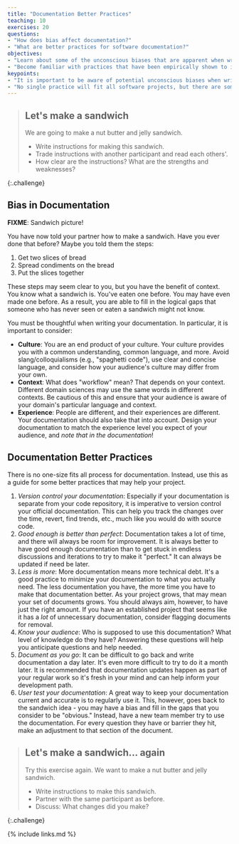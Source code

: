```yaml
---
title: "Documentation Better Practices"
teaching: 10
exercises: 20
questions:
- "How does bias affect documentation?"
- "What are better practices for software documentation?"
objectives:
- "Learn about some of the unconscious biases that are apparent when writing documentation."
- "Become familiar with practices that have been empirically shown to improve software documentation, both in process and end product."
keypoints:
- "It is important to be aware of potential unconscious biases when writing documentation. Make sure to consider culture, context, and experience."
- "No single practice will fit all software projects, but there are some generally better practices: version control, less is more, know your audience, document as you go."
---
```


> ## Let's make a sandwich
>
> We are going to make a nut butter and jelly sandwich.
>
> * Write instructions for making this sandwich.
> * Trade instructions with another participant and read each others'.
> * How clear are the instructions? What are the strengths and weaknesses?
>
{:.challenge}

## Bias in Documentation

**FIXME**: Sandwich picture!

You have now told your partner how to make a sandwich. Have you ever done that before?
Maybe you told them the steps:

1. Get two slices of bread
1. Spread condiments on the bread
1. Put the slices together

These steps may seem clear to you, but you have the benefit of context. You
know what a sandwich is. You've eaten one before. You may have even made
one before. As a result, you are able to fill in the logical gaps that
someone who has never seen or eaten a sandwich might not know.

You must be thoughtful when writing your documentation. In particular, it is
important to consider:

- **Culture**: You are an end product of your culture. Your culture provides you with a common understanding, common language, and more. Avoid slang/colloquialisms (e.g., "spaghetti code"), use clear and concise language, and consider how your audience's culture may differ from your own.
- **Context**: What does "workflow" mean? That depends on your context. Different domain sciences may use the same words in different contexts. Be cautious of this and ensure that your audience is aware of your domain's particular language and context.
- **Experience**: People are different, and their experiences are different. Your documentation should also take that into account. Design your documentation to match the experience level you expect of your audience, and _note that in the documentation_!

## Documentation Better Practices

There is no one-size fits all process for documentation. Instead, use this
as a guide for some better practices that may help your project.

1. _Version control your documentation_: Especially if your documentation is separate from your code repository, it is imperative to version control your official documentation. This can help you track the changes over the time, revert, find trends, etc., much like you would do with source code.
1. _Good enough is better than perfect_: Documentation takes a lot of time, and there will always be room for improvement. It is always better to have good enough documentation than to get stuck in endless discussions and iterations to try to make it "perfect." It can always be updated if need be later.
1. _Less is more_: More documentation means more technical debt. It's a good practice to minimize your documentation to what you actually need. The less documentation you have, the more time you have to make that documentation better. As your project grows, that may mean your set of documents grows. You should always aim, however, to have just the right amount. If you have an established project that seems like it has a _lot_ of unnecessary documentation, consider flagging documents for removal.
1. _Know your audience_: Who is supposed to use this documentation? What level of knowledge do they have? Answering these questions will help you anticipate questions and help needed.
1. _Document as you go_: It can be difficult to go back and write documentation a day later. It's even more difficult to try to do it a month later. It is recommended that documentation updates happen as part of your regular work so it's fresh in your mind and can help inform your development path.
1. _User test your documentation_: A great way to keep your documentation current and accurate is to regularly use it. This, however, goes back to the sandwich idea - you may have a bias and fill in the gaps that you consider to be "obvious." Instead, have a new team member try to use the documentation. For every question they have or barrier they hit, make an adjustment to that section of the document.

> ## Let's make a sandwich... again
>
> Try this exercise again. We want to make a nut butter and jelly sandwich.
>
> * Write instructions to make this sandwich.
> * Partner with the same participant as before.
> * Discuss: What changes did you make?
>
{:.challenge}

{% include links.md %}

